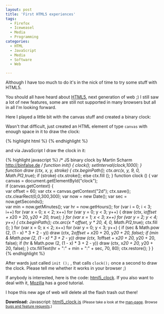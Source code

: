 ```yaml
---
layout: post
title: 'First HTML5 experiences'
tags:
  - Firefox
  - Iceweasel
  - Media
  - Programming
categories:
  - HTML
  - JavaScript
  - Media
  - Software
  - Web

---
```


Although I have too much to do it's in the nick of time to try some stuff with HTML5.

You should all have heard about <a href="http://dev.w3.org/html5/html-author/">HTML5</a>, next generation of web ;)
I still saw a lot of new features, some are still not supported in many browsers but all in all I'm looking forward.

Here I played a little bit with the canvas stuff and created a binary clock:

<canvas id="clock" width="250" height="100"></canvas> 
<script type="text/javascript" src="/wp-content/uploads/pipapo/scripts/html5_clock.js"></script>
<script type="text/javascript">
//<!--
init();
//-->
</script>

Wasn't that difficult, just created an HTML element of type  `canvas`  with enough space in it to draw the clock:


{% highlight html %}
<canvas id="clock" width="250" height="100"></canvas>
{% endhighlight %}


and via JavaScript I draw the clock in it:


{% highlight javascript %}
/* JS binary clock by Martin Scharm <http://binfalse.de> */
function init()
{
	clock();
	setInterval(clock,1000);
}
function draw (ctx, x, y, stroke)
{
	ctx.beginPath(); 
	ctx.arc(x, y, 9, 0, Math.PI*2,true);
	if (stroke) ctx.stroke();
	else ctx.fill ();
}
function clock ()
{
	var canvas = document.getElementById("clock");  
	if (canvas.getContext)
	{  
		var offset = 60;
		var ctx = canvas.getContext("2d");
		ctx.save();
		ctx.clearRect(0,0,300,300); 
		var now = new Date();
		var sec = now.getSeconds();  
		var min = now.getMinutes(); 
		var hr  = now.getHours(); 
		for (var i = 0; i < 3; i++)
			for (var x = 0; x < 2; x++)
				for (var y = 0; y < 3; y++)
				{
					draw (ctx, i*offset + x*20 + 20, y*20 + 20, true);
				}
				for (var x = 1; x < 3; x++)
					for (var y = 2; y < 4; y++)
					{
						ctx.beginPath();
						ctx.arc(x * offset, y * 20, 4, 0, Math.PI*2,true);
						ctx.fill ();
					}
					for (var x = 0; x < 2; x++)
						for (var y = 0; y < 3; y++)
						{
							if (sec & Math.pow (2, (1 - x) * 3 + 2 - y)) draw (ctx, 2*offset + x*20 + 20, y*20 + 20, false);
							if (min & Math.pow (2, (1 - x) * 3 + 2 - y)) draw (ctx, 1*offset + x*20 + 20, y*20 + 20, false);
							if (hr & Math.pow (2, (1 - x) * 3 + 2 - y)) draw (ctx, x*20 + 20, y*20 + 20, false);
						}
						ctx.fillText(hr + ":" + min + ":" + sec, 70, 80);
					ctx.restore();
	}
}
{% endhighlight %}


After wards just called  `init ();` , that calls  `clock();`  once a second to draw the clock. Please tell me whether it works in your browser ;)

If anybody is interested, here is the code: <a href='/wp-content/uploads/pipapo/scripts/html5_clock.js'>html5_clock</a>.
If you also want to deal with it, <a href="https://developer.mozilla.org/en/Canvas_tutorial">Mozilla</a> has a good tutorial.

I hope this new age of web will delete all the flash trash out there!

<div class="download"><strong>Download:</strong>
Javascript: <a href='/wp-content/uploads/pipapo/scripts/html5_clock.js'>html5_clock.js</a>
<small>(Please take a look at the <a href="/man-page/">man-page</a>. Browse <a href="https://bt.binfalse.de/">bugs and feature requests</a>.)</small>
</div>
